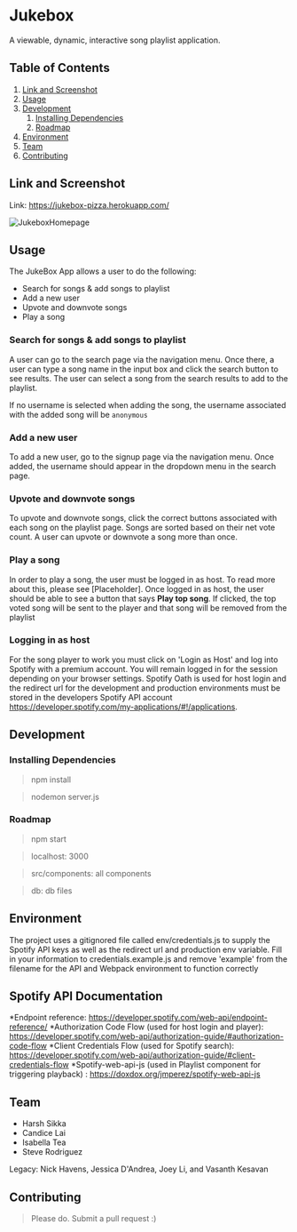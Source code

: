 # Jukebox

A viewable, dynamic, interactive song playlist application.

## Table of Contents

1. [Link and Screenshot](#link-and-screenshot)
1. [Usage](#usage)
1. [Development](#development)
    1. [Installing Dependencies](#installing-dependencies)
    1. [Roadmap](#roadmap)
1. [Environment](#environment)
1. [Team](#team)
1. [Contributing](#contributing)

## Link and Screenshot
Link: https://jukebox-pizza.herokuapp.com/

![JukeboxHomepage](https://i.ibb.co/f0g3xM4/Screen-Shot-2019-09-30-at-2-57-26-PM.png)

## Usage

The JukeBox App allows a user to do the following:
- Search for songs & add songs to playlist
- Add a new user
- Upvote and downvote songs
- Play a song

### Search for songs & add songs to playlist
A user can go to the search page via the navigation menu. Once there, a user can type a song name in the input box and click the search button to see results. The user can select a song from the search results to add to the playlist.

If no username is selected when adding the song, the username associated with the added song will be `anonymous`

### Add a new user

To add a new user, go to the signup page via the navigation menu. Once added, the username should appear in the dropdown menu in the search page.

### Upvote and downvote songs
To upvote and downvote songs, click the correct buttons associated with each song on the playlist page. Songs are sorted based on their net vote count. A user can upvote or downvote a song more than once.

### Play a song
In order to play a song, the user must be logged in as host. To read more about this, please see [Placeholder]. Once logged in as host, the user should be able to see a button that says __Play top song__. If clicked, the top voted song will be sent to the player and that song will be removed from the playlist

### Logging in as host
For the song player to work you must click on 'Login as Host' and log into Spotify with a premium account. You will remain logged in for the session depending on your browser settings. Spotify Oath is used for host login and the redirect url for the development and production environments must be stored in the developers Spotify API account https://developer.spotify.com/my-applications/#!/applications.


## Development


### Installing Dependencies

> npm install

> nodemon server.js

### Roadmap


> npm start 

> localhost: 3000

> src/components: all components

> db: db files



## Environment
The project uses a gitignored file called env/credentials.js to supply the Spotify API keys as well as the redirect url and production env variable. Fill in your information to credentials.example.js and remove 'example' from the filename for the API and Webpack
environment to function correctly

## Spotify API Documentation
*Endpoint reference: https://developer.spotify.com/web-api/endpoint-reference/
*Authorization Code Flow (used for host login and player): https://developer.spotify.com/web-api/authorization-guide/#authorization-code-flow
*Client Credentials Flow (used for Spotify search): https://developer.spotify.com/web-api/authorization-guide/#client-credentials-flow
*Spotify-web-api-js (used in Playlist component for triggering playback) : https://doxdox.org/jmperez/spotify-web-api-js



## Team

  - Harsh Sikka
  - Candice Lai
  - Isabella Tea
  - Steve Rodriguez

  Legacy: Nick Havens, Jessica D'Andrea, Joey Li, and Vasanth Kesavan

  
## Contributing

> Please do. Submit a pull request :)
